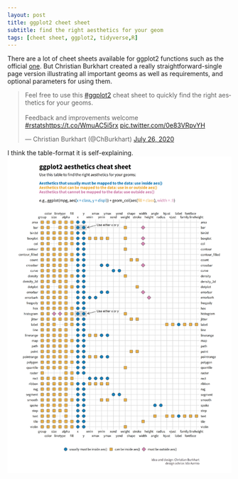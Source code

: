 ```yaml
---
layout: post
title: ggplot2 cheet sheet
subtitle: find the right aesthetics for your geom
tags: [cheet sheet, ggplot2, tidyverse,R]
---
```


There are a lot of cheet sheets available for ggplot2 functions such as the official [one](https://rstudio.com/wp-content/uploads/2015/03/ggplot2-cheatsheet.pdf). 
But Christian Burkhart created a really straightforward-single page version illustrating all important geoms as well as requirements, and optional parameters for using them.   


<blockquote class="twitter-tweet"><p lang="en" dir="ltr">Feel free to use this <a href="https://twitter.com/hashtag/ggplot2?src=hash&amp;ref_src=twsrc%5Etfw">#ggplot2</a> cheat sheet to quickly find the right aesthetics for your geoms.<br><br>Feedback and improvements welcome <a href="https://twitter.com/hashtag/rstats?src=hash&amp;ref_src=twsrc%5Etfw">#rstats</a><a href="https://t.co/WmuAC5i5rx">https://t.co/WmuAC5i5rx</a> <a href="https://t.co/0e83VRpvYH">pic.twitter.com/0e83VRpvYH</a></p>&mdash; Christian Burkhart (@ChBurkhart) <a href="https://twitter.com/ChBurkhart/status/1287462411667152897?ref_src=twsrc%5Etfw">July 26, 2020</a></blockquote> <script async src="https://platform.twitter.com/widgets.js" charset="utf-8"></script>


I think the table-format it is self-explaining.
![Really nice table](/assets/img/ggplot_aesthetics_cheatsheet.png)
